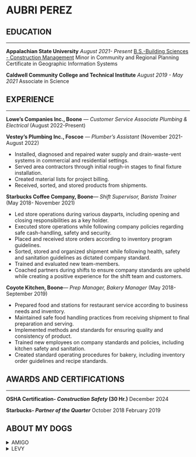 # **AUBRI PEREZ** 

## EDUCATION
***
**Appalachian State University**
*August 2021- Present*
[B.S.-Building Sciences - Construction Management](https://www.appstate.edu/academics/majors/id/building-sciences-construction-management)
Minor in Community and Regional Planning
Certificate in Geographic Information Systems


**Caldwell Community College and Technical Institute**
*August 2019 - May 2021*
Associate in Science


## EXPERIENCE
***
**Lowe’s Companies Inc., Boone** — *Customer Service Associate Plumbing & Electrical*
(August 2022-Present)

**Vestey’s Plumbing Inc., Foscoe** — *Plumber’s Assistant*
(November 2021- August 2022)

* Installed, diagnosed and repaired water supply and drain-waste-vent systems in commercial and residential settings. 
* Served area contractors through  initial rough-in stages to final fixture installation.
* Created material lists for project billing. 
* Received, sorted, and stored products from shipments. 

**Starbucks Coffee Company, Boone**— *Shift Supervisor, Barista Trainer*
(May 2018- November 2021)

* Led store operations during various dayparts, including opening and closing responsibilities as a key holder. 
* Executed store operations while following company policies regarding safe cash-handling, safety and security.
 * Placed and received store orders according to inventory program guidelines. 
 * Sorted, stored and organized shipment while following health, safety and sanitation guidelines as dictated company standard. 
 * Trained and evaluated new team-members. 
 * Coached partners during shifts to ensure company standards are upheld while creating a positive experience for the shift team and customers. 

**Coyote Kitchen, Boone**— *Prep Manager, Bakery Manager*
(May 2018- September 2019)
  * Prepared food and stations for restaurant service according to business needs and inventory.
  * Maintained safe food handling practices from receiving shipment to final preparation and serving.
  * Implemented methods and standards for ensuring quality and consistency of product.
  * Trained new employees on company standards and policies, including kitchen safety and sanitation. 
  * Created standard operating procedures for bakery, including inventory order guidelines and recipe standards.




## AWARDS AND CERTIFICATIONS
***
**OSHA Certification- *Construction Safety* (30 Hr.)**
        December 2024

**Starbucks- *Partner of the Quarter***
        October 2018
        February 2019

## **ABOUT MY DOGS**

<details>
<summary> AMIGO </summary>
<img align="center" src= "img\amigo.jpg" alt="Amigo" width="200" height="300">
<br>

WILL ALSO ANSWER TO
<ul>
<li>Migo</li>
<li>Migos</li>
<li>Omeegoh</li>
<li>Meegus</li>
<li>Schmeagle</li>
<li>Little dog</li>
 </ul>


</details>


<details>
<summary>LEVY</summary>
<img align="center" src="img\levy.jpg" alt="Levy" width="200" height="300">
<br>


<br>


WILL ALSO ANSWER TO
<ul>
<li>Leven</li>
<li>Leviathan</li>
<li>Leviticus</li>
<li>Leavened Bread</li>
<li>LevyBo</li>
<li>Flev</li>
 </ul>
</details>
<br>
<br> 
<br> 
<br> 
